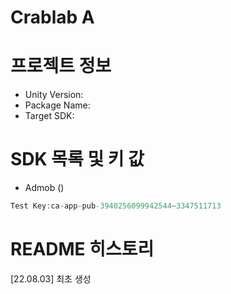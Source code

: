 # Crablab A

# 프로젝트 정보
- Unity Version: 
- Package Name: 
- Target SDK: 

# SDK 목록 및 키 값
- Admob ()

```csharp
Test Key:ca-app-pub-3940256099942544~3347511713
```

# README 히스토리 
[22.08.03] 최초 생성

